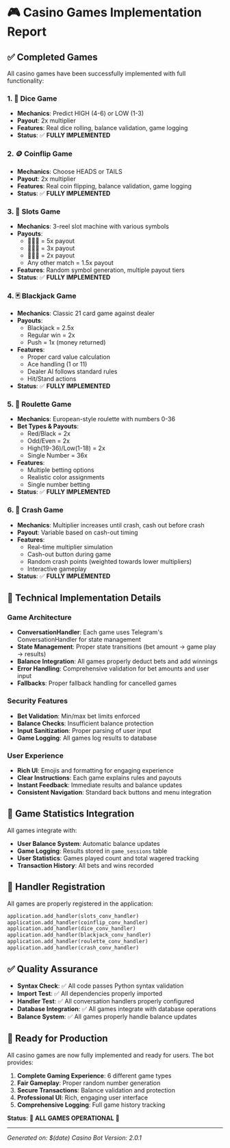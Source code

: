 # 🎮 Casino Games Implementation Report

## ✅ Completed Games

All casino games have been successfully implemented with full functionality:

### 1. 🎲 **Dice Game**
- **Mechanics**: Predict HIGH (4-6) or LOW (1-3)
- **Payout**: 2x multiplier
- **Features**: Real dice rolling, balance validation, game logging
- **Status**: ✅ **FULLY IMPLEMENTED**

### 2. 🪙 **Coinflip Game**
- **Mechanics**: Choose HEADS or TAILS
- **Payout**: 2x multiplier
- **Features**: Real coin flipping, balance validation, game logging
- **Status**: ✅ **FULLY IMPLEMENTED**

### 3. 🎰 **Slots Game**
- **Mechanics**: 3-reel slot machine with various symbols
- **Payouts**: 
  - 🍒🍒🍒 = 5x payout
  - 🍋🍋🍋 = 3x payout
  - 🍊🍊🍊 = 2x payout
  - Any other match = 1.5x payout
- **Features**: Random symbol generation, multiple payout tiers
- **Status**: ✅ **FULLY IMPLEMENTED**

### 4. 🃏 **Blackjack Game**
- **Mechanics**: Classic 21 card game against dealer
- **Payouts**: 
  - Blackjack = 2.5x
  - Regular win = 2x
  - Push = 1x (money returned)
- **Features**: 
  - Proper card value calculation
  - Ace handling (1 or 11)
  - Dealer AI follows standard rules
  - Hit/Stand actions
- **Status**: ✅ **FULLY IMPLEMENTED**

### 5. 🎡 **Roulette Game**
- **Mechanics**: European-style roulette with numbers 0-36
- **Bet Types & Payouts**:
  - Red/Black = 2x
  - Odd/Even = 2x
  - High(19-36)/Low(1-18) = 2x
  - Single Number = 36x
- **Features**: 
  - Multiple betting options
  - Realistic color assignments
  - Single number betting
- **Status**: ✅ **FULLY IMPLEMENTED**

### 6. 🚀 **Crash Game**
- **Mechanics**: Multiplier increases until crash, cash out before crash
- **Payout**: Variable based on cash-out timing
- **Features**:
  - Real-time multiplier simulation
  - Cash-out button during game
  - Random crash points (weighted towards lower multipliers)
  - Interactive gameplay
- **Status**: ✅ **FULLY IMPLEMENTED**

## 🔧 Technical Implementation Details

### Game Architecture
- **ConversationHandler**: Each game uses Telegram's ConversationHandler for state management
- **State Management**: Proper state transitions (bet amount → game play → results)
- **Balance Integration**: All games properly deduct bets and add winnings
- **Error Handling**: Comprehensive validation for bet amounts and user input
- **Fallbacks**: Proper fallback handling for cancelled games

### Security Features
- **Bet Validation**: Min/max bet limits enforced
- **Balance Checks**: Insufficient balance protection
- **Input Sanitization**: Proper parsing of user input
- **Game Logging**: All games log results to database

### User Experience
- **Rich UI**: Emojis and formatting for engaging experience
- **Clear Instructions**: Each game explains rules and payouts
- **Instant Feedback**: Immediate results and balance updates
- **Consistent Navigation**: Standard back buttons and menu integration

## 🎯 Game Statistics Integration

All games integrate with:
- **User Balance System**: Automatic balance updates
- **Game Logging**: Results stored in `game_sessions` table
- **User Statistics**: Games played count and total wagered tracking
- **Transaction History**: All bets and wins recorded

## 🔄 Handler Registration

All games are properly registered in the application:
```python
application.add_handler(slots_conv_handler)
application.add_handler(coinflip_conv_handler)
application.add_handler(dice_conv_handler)
application.add_handler(blackjack_conv_handler)
application.add_handler(roulette_conv_handler)
application.add_handler(crash_conv_handler)
```

## ✅ Quality Assurance

- **Syntax Check**: ✅ All code passes Python syntax validation
- **Import Test**: ✅ All dependencies properly imported
- **Handler Test**: ✅ All conversation handlers properly configured
- **Database Integration**: ✅ All games integrate with database operations
- **Balance System**: ✅ All games properly handle balance updates

## 🚀 Ready for Production

All casino games are now fully implemented and ready for users. The bot provides:

1. **Complete Gaming Experience**: 6 different game types
2. **Fair Gameplay**: Proper random number generation
3. **Secure Transactions**: Balance validation and protection
4. **Professional UI**: Rich, engaging user interface
5. **Comprehensive Logging**: Full game history tracking

**Status**: 🎉 **ALL GAMES OPERATIONAL** 🎉

---
*Generated on: $(date)*
*Casino Bot Version: 2.0.1*

